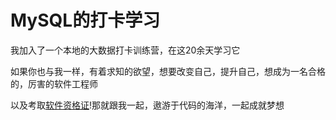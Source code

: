 # MySQL的打卡学习
我加入了一个本地的大数据打卡训练营，在这20余天学习它

如果你也与我一样，有着求知的欲望，想要改变自己，提升自己，想成为一名合格的，厉害的软件工程师

以及考取[软件资格证](https://zhuanlan.zhihu.com/p/365642185#:~:text=%E8%AE%A1%E7%AE%97%E6%9C%BA%E8%BD%AF%E4%BB%B6%E8%B5%84%E6%A0%BC%E8%80%83,%E4%B8%9A%E6%8A%80%E6%9C%AF%E6%B0%B4%E5%B9%B3%E6%B5%8B%E8%AF%95%E3%80%82)!那就跟我一起，遨游于代码的海洋，一起成就梦想
